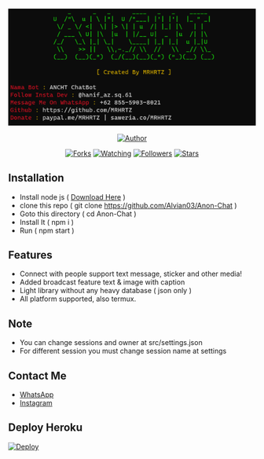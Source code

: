 <p align="center">
<img src="./src/media/screenshot/ss.png"/>
</p>
<p align="center">
<!-- <h1>ANCHT BOT</h1> -->
</p>
<p align="center">
<a href="https://github.com/Alvian03"><img title="Author" src="https://img.shields.io/badge/Author-Alvian03-red.svg?style=for-the-badge&logo=github"></a>
</p>
<p align="center">
<a href="https://github.com/Alvian03/Anon-Chat/network/members"><img title="Forks" src="https://img.shields.io/github/forks/Alvian03/Anon-Chat?color=red&style=flat-square"></a>
<a href="https://github.com/Alvian03/Anon-Chat/watchers"><img title="Watching" src="https://img.shields.io/github/watchers/Alvian03/Anon-Chat?label=Watchers&color=blue&style=flat-square"></a>
<a href="https://github.com/Alvian03/Anon-Chat"><img title="Followers" src="https://img.shields.io/github/followers/Alvian03?color=blue&style=flat-square"></a>
<a href="https://github.com/Alvian03/Anon-Chat/stargazers/"><img title="Stars" src="https://img.shields.io/github/stars/Alvian03/Anon-Chat?color=red&style=flat-square"></a>
</p>

## Installation
- Install node js ( <a href="https://nodejs.org/en/download/">Download Here</a> )
- clone this repo ( git clone https://github.com/Alvian03/Anon-Chat )
- Goto this directory ( cd Anon-Chat )
- Install It ( npm i )
- Run ( npm start )

## Features
- Connect with people support text message, sticker and other media!
- Added broadcast feature text & image with caption
- Light library without any heavy database ( json only )
- All platform supported, also termux.

## Note
- You can change sessions and owner at src/settings.json
- For different session you must change session name at settings 

## Contact Me
- <a href="https://wa.me/62895414533737?text=Hi">WhatsApp</a>
- <a href="https://www.instagram.com/vianjg.03_">Instagram</a>

## Deploy Heroku
[![Deploy](https://www.herokucdn.com/deploy/button.svg)](https://heroku.com/deploy?template=https://github.com/Alvian03/Anon-Chat)
